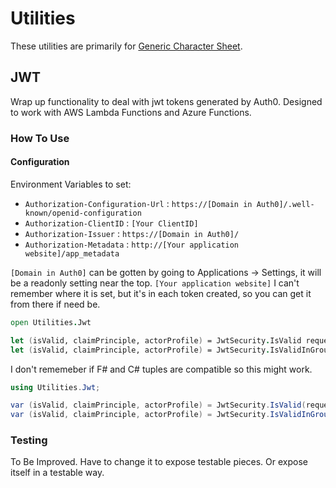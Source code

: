 # Utilities

These utilities are primarily for [Generic Character Sheet](https://github.com/Rangoric/generic-character-sheet-website).

## JWT

Wrap up functionality to deal with jwt tokens generated by Auth0. Designed to work with AWS Lambda Functions and Azure Functions.

### How To Use

#### Configuration

Environment Variables to set:

- `Authorization-Configuration-Url` : `https://[Domain in Auth0]/.well-known/openid-configuration`
- `Authorization-ClientID` : `[Your ClientID]`
- `Authorization-Issuer` : `https://[Domain in Auth0]/`
- `Authorization-Metadata` : `http://[Your application website]/app_metadata`

`[Domain in Auth0]` can be gotten by going to Applications -> Settings, it will be a readonly setting near the top.
`[Your application website]` I can't remember where it is set, but it's in each token created, so you can get it from there if need be.

```fsharp
open Utilities.Jwt

let (isValid, claimPrinciple, actorProfile) = JwtSecurity.IsValid request//(request:HttpRequest)
let (isValid, claimPrinciple, actorProfile) = JwtSecurity.IsValidInGroups request groupList//(request:HttpRequest) (groupList:string list)
```

I don't rememeber if F# and C# tuples are compatible so this might work.

```csharp
using Utilities.Jwt;

var (isValid, claimPrinciple, actorProfile) = JwtSecurity.IsValid(request);
var (isValid, claimPrinciple, actorProfile) = JwtSecurity.IsValidInGroups(request, groupList);
```

### Testing

To Be Improved. Have to change it to expose testable pieces. Or expose itself in a testable way.
